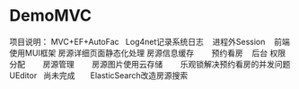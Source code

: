 # DemoMVC
项目说明：
    MVC+EF+AutoFac
    Log4net记录系统日志
    进程外Session
    前端使用MUI框架
        房源详细页面静态化处理
        房源信息缓存
        预约看房
    后台
        权限分配
        房源管理
        房源图片使用云存储
        乐观锁解决预约看房的并发问题
        UEditor
   尚未完成
        ElasticSearch改造房源搜索
        

